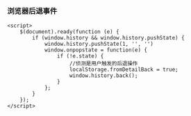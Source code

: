 ### 浏览器后退事件

    <script>
        $(document).ready(function (e) {
            if (window.history && window.history.pushState) {
                window.history.pushState(1, '', '')
                window.onpopstate = function(e) {
                    if (!e.state) {
                        //侦测是用户触发的后退操作
                        localStorage.fromDetailBack = true;
                        window.history.back();
                    }
                };
            }
        });
    </script>